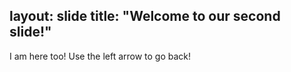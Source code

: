 
layout: slide
title: "Welcome to our second slide!"
---
I am here too!
Use the left arrow to go back!
